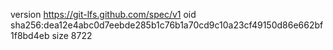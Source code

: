 version https://git-lfs.github.com/spec/v1
oid sha256:dea12e4abc0d7eebde285b1c76b1a70cd9c10a23cf49150d86e662bf1f8bd4eb
size 8722
